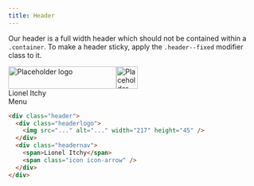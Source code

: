 ```yaml
---
title: Header
---
```


Our header is a full width header which should not be contained within a `.container`.
To make a header sticky, apply the `.header--fixed` modifier class to it.

<div class="header">
  <div class="header__logo"><img class="hidden--small" src="//placehold.it/217x45" alt="Placeholder logo" width="217" height="45"><img class="hidden--medium-and-up" src="//placehold.it/43x45" alt="Placeholder logo" width="43" height="45"></div>
  <div class="header__nav">
    <div class="hidden--small"><span class="gamma push10--right">Lionel Itchy</span><span class="icon icon-arrow"></span></div>
    <div class="hidden--medium-and-up"><span class="icon icon-menu" aria-hidden="true"></span><span class="gamma"> Menu</span></div>
  </div>
</div>

```html
<div class="header">
  <div class="headerlogo">
    <img src="..." alt="..." width="217" height="45" />
  </div>
  <div class="headernav">
    <span>Lionel Itchy</span>
    <span class="icon icon-arrow" />
  </div>
</div>
```
